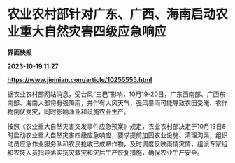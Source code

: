 # 农业农村部针对广东、广西、海南启动农业重大自然灾害四级应急响应
**界面快报**

**2023-10-19 11:27**

**https://www.jiemian.com/article/10255555.html**

据农业农村部网站消息，受台风“三巴”影响，10月19-20日，广东西南部、广西东南部、海南大部将有强降雨，并伴有大风天气，强风暴雨可能导致农田受淹、农作物倒伏受灾，同时影响渔业和设施农业生产。

按照《农业重大自然灾害突发事件应急预案》规定，农业农村部决定于10月19日8时启动农业重大自然灾害四级应急响应，要求提前加固农业设施、清理沟渠，组织动员应急作业服务队和农民抢收已成熟作物，及时调度反映雨情灾情，组派专家组和农技人员指导落实抗灾救灾和灾后生产恢复措施，确保农业生产安全。
